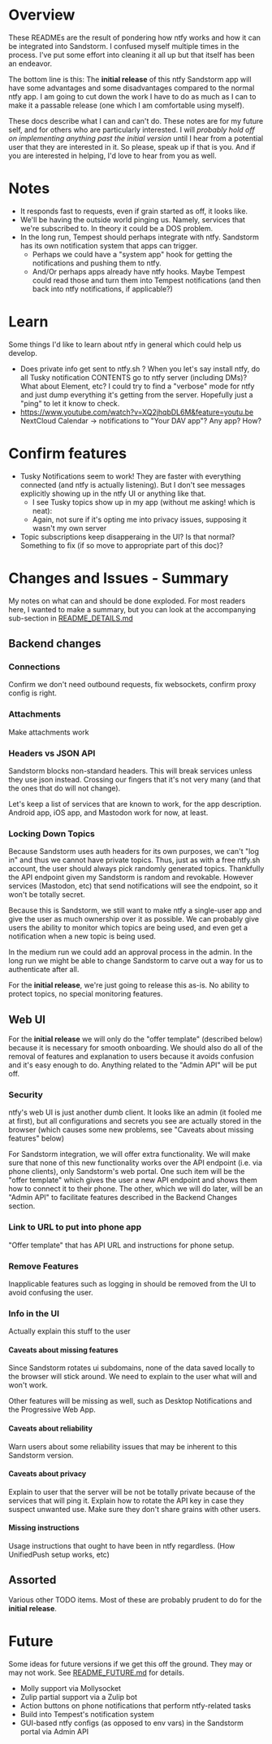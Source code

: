 # Overview

These READMEs are the result of pondering how ntfy works and how it can be integrated into Sandstorm. I confused myself multiple times in the process. I've put some effort into cleaning it all up but that itself has been an endeavor.

The bottom line is this: The **initial release** of this ntfy Sandstorm app will have some advantages and some disadvantages compared to the normal ntfy app. I am going to cut down the work I have to do as much as I can to make it a passable release (one which I am comfortable using myself).

These docs describe what I can and can't do. These notes are for my future self, and for others who are particularly interested. I will *probably hold off on implementing anything past the initial version* until I hear from a potential user that they are interested in it. So please, speak up if that is you. And if you are interested in helping, I'd love to hear from you as well.

# Notes

* It responds fast to requests, even if grain started as off, it looks like.
* We'll be having the outside world pinging us. Namely, services that we're subscribed to. In theory it could be a DOS problem.
* In the long run, Tempest should perhaps integrate with ntfy. Sandstorm has its own notification system that apps can trigger.
	* Perhaps we could have a "system app" hook for getting the notifications and pushing them to ntfy.
	* And/Or perhaps apps already have ntfy hooks. Maybe Tempest could read those and turn them into Tempest notifications (and then back into ntfy notifications, if applicable?)

# Learn

Some things I'd like to learn about ntfy in general which could help us develop.

* Does private info get sent to ntfy.sh ? When you let's say install ntfy, do all Tusky notification CONTENTS go to ntfy server (including DMs)? What about Element, etc? I could try to find a "verbose" mode for ntfy and just dump everything it's getting from the server. Hopefully just a "ping" to let it know to check.
* https://www.youtube.com/watch?v=XQ2jhqbDL6M&feature=youtu.be NextCloud Calendar -> notifications to "Your DAV app"? Any app? How?

# Confirm features

* Tusky Notifications seem to work! They are faster with everything connected (and ntfy is actually listening). But I don't see messages explicitly showing up in the ntfy UI or anything like that.
	* I see Tusky topics show up in my app (without me asking! which is neat):
	* Again, not sure if it's opting me into privacy issues, supposing it wasn't my own server
* Topic subscriptions keep disapperaing in the UI? Is that normal? Something to fix (if so move to appropriate part of this doc)?

# Changes and Issues - Summary

My notes on what can and should be done exploded. For most readers here, I wanted to make a summary, but you can look at the accompanying sub-section in [README_DETAILS.md](README_DETAILS.md)

## Backend changes

### Connections

Confirm we don't need outbound requests, fix websockets, confirm proxy config is right.

### Attachments

Make attachments work

### Headers vs JSON API

Sandstorm blocks non-standard headers. This will break services unless they use json instead. Crossing our fingers that it's not very many (and that the ones that do will not change).

Let's keep a list of services that are known to work, for the app description. Android app, iOS app, and Mastodon work for now, at least.

### Locking Down Topics

Because Sandstorm uses auth headers for its own purposes, we can't "log in" and thus we cannot have private topics. Thus, just as with a free ntfy.sh account, the user should always pick randomly generated topics. Thankfully the API endpoint given my Sandstorm is random and revokable. However services (Mastodon, etc) that send notifications will see the endpoint, so it won't be totally secret.

Because this is Sandstorm, we still want to make ntfy a single-user app and give the user as much ownership over it as possible. We can probably give users the ability to monitor which topics are being used, and even get a notification when a new topic is being used.

In the medium run we could add an approval process in the admin. In the long run we might be able to change Sandstorm to carve out a way for us to authenticate after all.

For the **initial release**, we're just going to release this as-is. No ability to protect topics, no special monitoring features.

## Web UI

For the **initial release** we will only do the "offer template" (described below) because it is necessary for smooth onboarding. We should also do all of the removal of features and explanation to users because it avoids confusion and it's easy enough to do. Anything related to the "Admin API" will be put off.

### Security

ntfy's web UI is just another dumb client. It looks like an admin (it fooled me at first), but all configurations and secrets you see are actually stored in the browser (which causes some new problems, see "Caveats about missing features" below)

For Sandstorm integration, we will offer extra functionality. We will make sure that none of this new functionality works over the API endpoint (i.e. via phone clients), only Sandstorm's web portal. One such item will be the "offer template" which gives the user a new API endpoint and shows them how to connect it to their phone. The other, which we will do later, will be an "Admin API" to facilitate features described in the Backend Changes section.

### Link to URL to put into phone app

"Offer template" that has API URL and instructions for phone setup.

### Remove Features

Inapplicable features such as logging in should be removed from the UI to avoid confusing the user.

### Info in the UI

Actually explain this stuff to the user

#### Caveats about missing features

Since Sandstorm rotates ui subdomains, none of the data saved locally to the browser will stick around. We need to explain to the user what will and won't work.

Other features will be missing as well, such as Desktop Notifications and the Progressive Web App.

#### Caveats about reliability

Warn users about some reliability issues that may be inherent to this Sandstorm version.

#### Caveats about privacy

Explain to user that the server will be not be totally private because of the services that will ping it. Explain how to rotate the API key in case they suspect unwanted use. Make sure they don't share grains with other users.

#### Missing instructions

Usage instructions that ought to have been in ntfy regardless. (How UnifiedPush setup works, etc)

## Assorted

Various other TODO items. Most of these are probably prudent to do for the **initial release**.

# Future

Some ideas for future versions if we get this off the ground. They may or may not work. See [README_FUTURE.md](README_FUTURE.md) for details.

* Molly support via Mollysocket
* Zulip partial support via a Zulip bot
* Action buttons on phone notifications that perform ntfy-related tasks
* Build into Tempest's notification system
* GUI-based ntfy configs (as opposed to env vars) in the Sandstorm portal via Admin API
